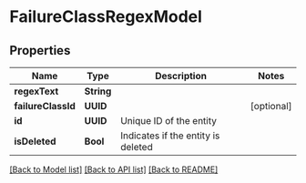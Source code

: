 # FailureClassRegexModel

## Properties
Name | Type | Description | Notes
------------ | ------------- | ------------- | -------------
**regexText** | **String** |  | 
**failureClassId** | **UUID** |  | [optional] 
**id** | **UUID** | Unique ID of the entity | 
**isDeleted** | **Bool** | Indicates if the entity is deleted | 

[[Back to Model list]](../README.md#documentation-for-models) [[Back to API list]](../README.md#documentation-for-api-endpoints) [[Back to README]](../README.md)


